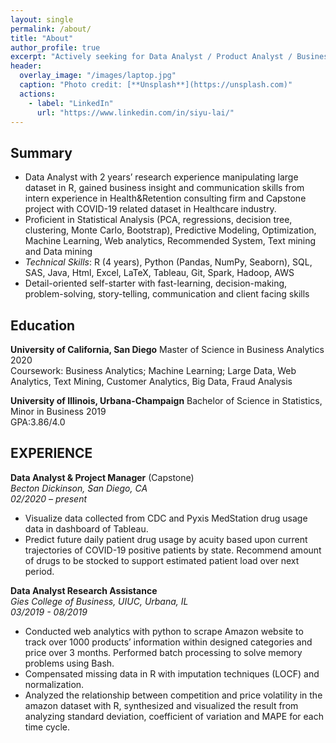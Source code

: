 ```yaml
---
layout: single
permalink: /about/
title: "About"
author_profile: true
excerpt: "Actively seeking for Data Analyst / Product Analyst / Business Analyst position, please contact me freely at **Siyu.Lai@rady.ucsd.edu**"
header:
  overlay_image: "/images/laptop.jpg"
  caption: "Photo credit: [**Unsplash**](https://unsplash.com)"
  actions:
    - label: "LinkedIn"
      url: "https://www.linkedin.com/in/siyu-lai/"
---
```



## Summary
- Data Analyst with 2 years’ research experience manipulating large dataset in R, gained business insight and communication skills from intern  experience in Health&Retention consulting firm and Capstone project with COVID-19 related dataset in Healthcare industry.
- Proficient in Statistical Analysis (PCA, regressions, decision tree, clustering, Monte Carlo, Bootstrap), Predictive Modeling, Optimization,
Machine Learning, Web analytics, Recommended System, Text mining and Data mining
- *Technical Skills*: R (4 years), Python (Pandas, NumPy, Seaborn), SQL, SAS, Java, Html, Excel, LaTeX, Tableau, Git, Spark, Hadoop, AWS
- Detail-oriented self-starter with fast-learning, decision-making, problem-solving, story-telling, communication and client facing skills

## Education
**University of California, San Diego**
Master of Science in Business Analytics 2020<br/>
Coursework: Business Analytics; Machine Learning; Large Data, Web Analytics, Text Mining, Customer Analytics, Big Data, Fraud Analysis

**University of Illinois, Urbana-Champaign**
Bachelor of Science in Statistics, Minor in Business 2019<br/>
GPA:3.86/4.0

## EXPERIENCE
**Data Analyst & Project Manager** (Capstone)<br/>
*Becton Dickinson, San Diego, CA*<br/>
*02/2020 – present*
- Visualize data collected from CDC and Pyxis MedStation drug usage data in dashboard of Tableau.
- Predict future daily patient drug usage by acuity based upon current trajectories of COVID-19 positive patients by state. Recommend amount
of drugs to be stocked to support estimated patient load over next period.

**Data Analyst Research Assistance**<br/>
*Gies College of Business, UIUC, Urbana, IL*<br/>
*03/2019 - 08/2019*
- Conducted web analytics with python to scrape Amazon website to track over 1000 products’ information within designed categories and price
over 3 months. Performed batch processing to solve memory problems using Bash.
- Compensated missing data in R with imputation techniques (LOCF) and normalization.
- Analyzed the relationship between competition and price volatility in the amazon dataset with R, synthesized and visualized the result from
analyzing standard deviation, coefficient of variation and MAPE for each time cycle.
